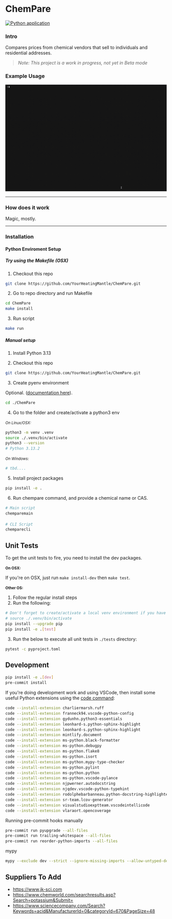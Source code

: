 # ChemPare
[![Python application](https://github.com/jhyland87/ChemPare/actions/workflows/python-app.yml/badge.svg)](https://github.com/jhyland87/ChemPare/actions/workflows/python-app.yml)
### Intro
Compares prices from chemical vendors that sell to individuals and residential addresses.

> _*Note:* This project is a work in progress, not yet in Beta mode_


### Example Usage
![chemparecli example](./assets/images/chempare-demo.gif)

---

### How does it work
Magic, mostly.

---

### Installation

#### Python Enviroment Setup

##### Try using the Makefile (OSX)

1. Checkout this repo
```bash
git clone https://github.com/YourHeatingMantle/ChemPare.git
```

2. Go to repo directory and run Makefile
```bash
cd ChemPare
make install
```

3. Run script
```bash
make run
```

##### Manual setup

1. Install Python 3.13

2. Checkout this repo
```bash
git clone https://github.com/YourHeatingMantle/ChemPare.git
```

3. Create pyenv environment

Optional. ([documentation here](https://packaging.python.org/en/latest/tutorials/installing-packages/#optionally-create-a-virtual-environment)).
```bash
cd ./ChemPare
```

4. Go to the folder and create/activate a python3 env

<small>_On Linux/OSX:_</small>

```bash
python3 -m venv .venv
source ./.venv/bin/activate
python3 --version
# Python 3.13.2 
```

<small>_On Windows:_</small>

```powershell
# tbd....
```

5. Install project packages
```bash
pip install -e .
```

6. Run chempare command, and provide a chemical name or CAS.

```bash
# Main script
chemparemain

# CLI Script
chemparecli
```

## Unit Tests

To get the unit tests to fire, you need to install the dev packages.

<small>__On OSX:__</small>

If you're on OSX, just run `make install-dev` then `make test`.

<small>__Other OS:__</small>

1. Follow the regular install steps
2. Run the following:

```bash
# Don't forget to create/activate a local venv environment if you have it
# source ./.venv/bin/activate
pip install --upgrade pip
pip install -e .[test]

```
3. Run the below to execute all unit tests in `./tests` directory:

```bash
pytest -c pyproject.toml
```

## Development

```bash
pip install -e .[dev]
pre-commit install
```

If you're doing development work and using VSCode, then install some useful Python extensions using the [code command](https://code.visualstudio.com/docs/setup/mac#_launch-vs-code-from-the-command-line):

```bash
code --install-extension charliermarsh.ruff
code --install-extension franneck94.vscode-python-config
code --install-extension gydunhn.python3-essentials
code --install-extension leonhard-s.python-sphinx-highlight
code --install-extension leonhard-s.python-sphinx-highlight
code --install-extension mintlify.document
code --install-extension ms-python.black-formatter
code --install-extension ms-python.debugpy
code --install-extension ms-python.flake8
code --install-extension ms-python.isort
code --install-extension ms-python.mypy-type-checker
code --install-extension ms-python.pylint
code --install-extension ms-python.python
code --install-extension ms-python.vscode-pylance
code --install-extension njpwerner.autodocstring
code --install-extension njqdev.vscode-python-typehint
code --install-extension rodolphebarbanneau.python-docstring-highlighter
code --install-extension sr-team.lcov-generator
code --install-extension visualstudioexptteam.vscodeintellicode
code --install-extension vlaraort.opencoverage
```

Running pre-commit hooks manually
```bash
pre-commit run pyupgrade --all-files
pre-commit run trailing-whitespace --all-files
pre-commit run reorder-python-imports --all-files
```

mypy
```bash
mypy --exclude dev --strict --ignore-missing-imports --allow-untyped-defs src/
```

## Suppliers To Add
- https://www.jk-sci.com
- https://www.chemworld.com/searchresults.asp?Search=potassium&Submit=
- https://www.sciencecompany.com/Search?Keywords=acid&ManufacturerId=0&categoryId=670&PageSize=48
